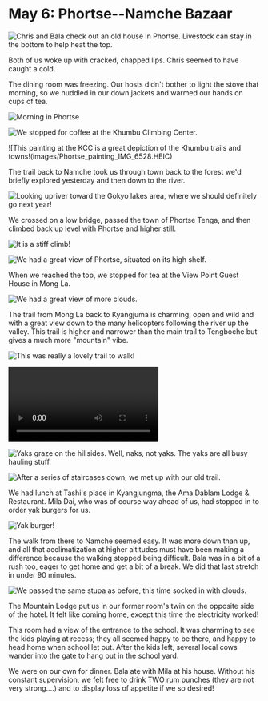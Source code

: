 # May 6: Phortse--Namche Bazaar

![Chris and Bala check out an old house in Phortse. Livestock can stay in the bottom to help heat the top.](images/Phortse_house_IMG_6524.HEIC)

Both of us woke up with cracked, chapped lips. Chris seemed to have caught a cold.

The dining room was freezing. Our hosts didn't bother to light the stove that morning, so we huddled in our down jackets and warmed our hands on cups of tea. 

![Morning in Phortse](images/Phortse_morning_IMG_6523.HEIC)

![We stopped for coffee at the Khumbu Climbing Center.](images/Phortse_KCC_IMG_6527.HEIC)

![This painting at the KCC is a great depiction of the Khumbu trails and towns!(images/Phortse_painting_IMG_6528.HEIC)

The trail back to Namche took us through town back to the forest we'd briefly explored yesterday and then down to the river. 

![Looking upriver toward the Gokyo lakes area, where we should definitely go next year!](images/Phortse_upriver_IMG_6539.HEIC)

We crossed on a low bridge, passed the town of Phortse Tenga, and then climbed back up level with Phortse and higher still. 

![It is a stiff climb!](images/Phortse_Tenda_up_IMG_6569.HEIC)

![We had a great view of Phortse, situated on its high shelf.](images/Phortse_Tenga_backtoPhortse_IMG_6599.heic)

When we reached the top, we stopped for tea at the View Point Guest House in Mong La. 

![We had a great view of more clouds.](images/MongLa_IMG_6616.HEIC)

The trail from Mong La back to Kyangjuma is charming, open and wild and with a great view down to the many helicopters following the river up the valley. This trail is higher and narrower than the main trail to Tengboche but gives a much more "mountain" vibe. 

![This was really a lovely trail to walk!](images/MongLa_trail_IMG_6622.HEIC)

![Better stand aside!](images/MongLa_jokyos_IMG_6640.MOV)

![Yaks graze on the hillsides. Well, naks, not yaks. The yaks are all busy hauling stuff.](images/MongLa_nak_IMG_6646.HEIC)

![After a series of staircases down, we met up with our old trail.](images/MongLa_stairs_IMG_6662.HEIC)

We had lunch at Tashi's place in Kyangjungma, the Ama Dablam Lodge & Restaurant. Mila Dai, who was of course way ahead of us, had stopped in to order yak burgers for us.

![Yak burger!](images/MongLa_yak_burger_IMG_6678.HEIC)

The walk from there to Namche seemed easy. It was more down than up, and all that acclimatization at higher altitudes must have been making a difference because the walking stopped being difficult. Bala was in a bit of a rush too, eager to get home and get a bit of a break. We did that last stretch in under 90 minutes.

![We passed the same stupa as before, this time socked in with clouds.](images/Namche_stupa2_IMG_6702.HEIC)

The Mountain Lodge put us in our former room's twin on the opposite side of the hotel. It felt like coming home, except this time the electricity worked!

This room had a view of the entrance to the school. It was charming to see the kids playing at recess; they all seemed happy to be there, and happy to head home when school let out. After the kids left, several local cows wander into the gate to hang out in the school yard.

We were on our own for dinner. Bala ate with Mila at his house. Without his constant supervision, we felt free to drink TWO rum punches (they are not very strong....) and to display loss of appetite if we so desired!